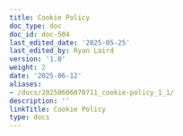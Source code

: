 ```yaml
---
title: Cookie Policy
doc_type: doc
doc_id: doc-504
last_edited_date: '2025-05-25'
last_edited_by: Ryan Laird
version: '1.0'
weight: 2
date: '2025-06-12'
aliases:
- /docs/20250606070711_cookie-policy_1_1/
description: ''
linkTitle: Cookie Policy
type: docs
---
```



